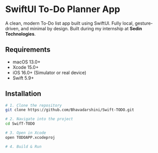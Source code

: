 # SwiftUI To-Do Planner App

A clean, modern To-Do list app built using SwiftUI. Fully local, gesture-driven, and minimal by design. Built during my internship at **Sedin Technologies**.


## Requirements

- macOS 13.0+
- Xcode 15.0+
- iOS 16.0+ (Simulator or real device)
- Swift 5.9+


## Installation

```bash
# 1. Clone the repository
git clone https://github.com/Bhavadarshini/Swift-TODO.git

# 2. Navigate into the project
cd SwifT-TODO

# 3. Open in Xcode
open TODOAPP.xcodeproj

# 4. Build & Run
